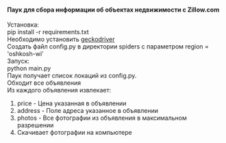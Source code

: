 #### Паук для сбора информации об объектах недвижимости с Zillow.com
Установка:<br>
pip install -r requirements.txt<br>
Необходимо установить [geckodriver](https://github.com/mozilla/geckodriver/releases/)<br>
Создать файл config.py в директории spiders с параметром region = 'oshkosh-wi'<br>
Запуск:<br>
python main.py <br>
Паук получает список локаций из config.py.<br>
Обходит все объявления<br>
Из каждого объявления извлекает:<br>
1. price - Цена указанная в объявлении
2. address - Поле адреса указанное в объявлении
3. photos - Все фотографии из объявления в максимальном разрешении
4. Скачивает фотографии на компьютере
